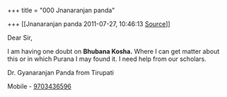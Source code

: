 +++
title = "000 Jnanaranjan panda"

+++
[[Jnanaranjan panda	2011-07-27, 10:46:13 [Source](https://groups.google.com/g/bvparishat/c/cDAZxb8U1IY)]]



Dear Sir,  
  
 I am having one doubt on **Bhubana Kosha.** Where I can get matter about this or in which Purana I may found it. I need help from our scholars.  
  
  
Dr. Gyanaranjan Panda from Tirupati  
  
Mobile - [9703436596](tel:(970)%20343-6596)  

